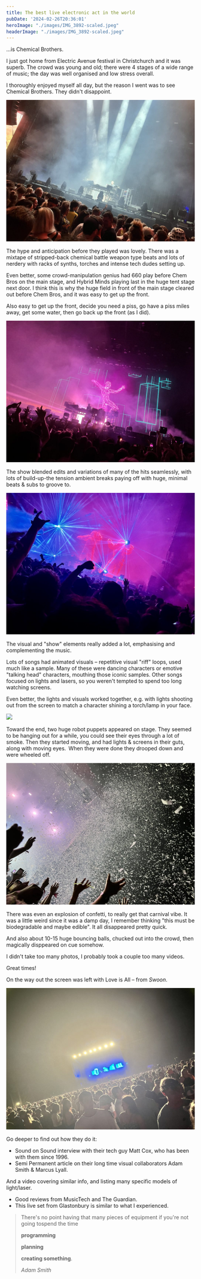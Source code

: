 ```yaml
---
title: The best live electronic act in the world
pubDate: '2024-02-26T20:36:01'
heroImage: "./images/IMG_3892-scaled.jpeg"
headerImage: "./images/IMG_3892-scaled.jpeg"
---
```


…is Chemical Brothers.

I just got home from Electric Avenue festival in Christchurch and it was superb. The crowd was young and old; there were 4 stages of a wide range of music; the day was well organised and low stress overall.

I thoroughly enjoyed myself all day, but the reason I went was to see Chemical Brothers. They didn't disappoint.

![](./images/IMG_3885-1024x768.jpeg)

The hype and anticipation before they played was lovely. There was a mixtape of stripped-back chemical battle weapon type beats and lots of nerdery with racks of synths, torches and intense tech dudes setting up.

Even better, some crowd-manipulation genius had 660 play before Chem Bros on the main stage, and Hybrid Minds playing last in the huge tent stage next door. I think this is why the huge field in front of the main stage cleared out before Chem Bros, and it was easy to get up the front.

Also easy to get up the front, decide you need a piss, go have a piss miles away, get some water, then go back up the front (as I did).

<!-- wp:gallery {"linkTo":"none","align":"wide","className":"is-style-rectangular"} -->
![](./images/IMG_3890-1024x768.jpeg)

<!-- /wp:gallery -->

The show blended edits and variations of many of the hits seamlessly, with lots of build-up-the tension ambient breaks paying off with huge, minimal beats &amp; subs to groove to.

<!-- wp:gallery {"linkTo":"none","align":"wide","className":"is-style-rectangular"} -->
![](./images/IMG_3906-1024x768.jpeg)

<!-- /wp:gallery -->

The visual and "show" elements really added a lot, emphasising and complementing the music.

Lots of songs had animated visuals – repetitive visual "riff" loops, used much like a sample. Many of these were dancing characters or emotive "talking head" characters, mouthing those iconic samples. Other songs focused on lights and lasers, so you weren't tempted to spend too long watching screens.

Even better, the lights and visuals worked together, e.g. with lights shooting out from the screen to match a character shining a torch/lamp in your face.

![](./images/IMG_3911.gif)

Toward the end, two huge robot puppets appeared on stage. They seemed to be hanging out for a while, you could see their eyes through a lot of smoke. Then they started moving, and had lights &amp; screens in their guts, along with moving eyes. When they were done they drooped down and were wheeled off.

![](./images/IMG_3907-1024x768.jpeg)

There was even an explosion of confetti, to really get that carnival vibe. It was a little weird since it was a damp day, I remember thinking "this must be biodegradable and maybe edible". It all disappeared pretty quick.

And also about 10-15 huge bouncing balls, chucked out into the crowd, then magically disppeared on cue somehow.

I didn't take too many photos, I probably took a couple too many videos.

Great times!

On the way out the screen was left with Love is All – from *Swoon*.

![](./images/IMG_3913-1024x768.jpeg)

Go deeper to find out how they do it:

- Sound on Sound interview with their tech guy Matt Cox, who has been with them since 1996.
- Semi Permanent article on their long time visual collaborators Adam Smith &amp; Marcus Lyall.

And a video covering similar info, and listing many specific models of light/laser.
- Good reviews from MusicTech and The Guardian.
- This live set from Glastonbury is similar to what I experienced.

<!-- wp:quote -->
<blockquote class="wp-block-quote">
There's no point having that many pieces of equipment if you're not going tospend the time

**programming**

**planning**

**creating something**.

<cite>Adam Smith</cite></blockquote>
<!-- /wp:quote -->